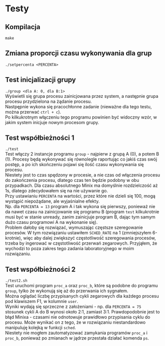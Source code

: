# Testy
## Kompilacja
`make`

## Zmiana proporcji czasu wykonywania dla grup
`./setpercenta <PERCENTA>`

## Test inicjalizacji grupy
`./group <dla A: 0, dla B:1>`  
Wyświetli się grupa procesu zainicjowana przez system, a następnie grupa procesu przydzielona na żądanie procesu.  
Nastpępnie wykona się pracochłonne zadanie (nieważne dla tego testu, można przerwać `ctrl + c`).  
Po kilkukrotnym włączeniu tego programu powinien być widoczny wzór, w jakim system inicjuje nowym procesom grupy.

## Test współbieżności 1
`./test`  
Test włączy 2 instancje programu `group` - najpierw z grupą A (0), a potem B (1). Procesy będą wykonywać się równolegle raportując co jakiś czas swój postęp, a po ich skończeniu pojawi się ilość czasu wykonywania się procesu.  
Niestety jest to czas spędzony w procesie, a nie czas od włączenia procesu do zakończenia procesu, dlatego czas ten będzie podobny w obu przypadkach. Dla czasu absolutnego Minix ma domyślnie rozdzielczość aż 1s, dlatego zdecydowałem się na nie używanie go.  
Przy ustawianiu `PERCENTA` na wartości, przez które nie dzieli się 100, mogą wystąpić niepożądane, ale wyjaśnialne efekty.  
Np. dla `PERCENTA = 13` program A i tak wykona się pierwszy, ponieważ nie da nawet czasu na zainicjowanie się programu B (program `test` kilkukrotnie musi być w stanie unready, zanim zainicjuje program B, dając tym samym dużo czasu programowi A na wykonanie się).  
Problem dałoby się rozwiązać, wymuszając częstsze szeregowanie procesów. W tym rozwiązaniu ustawiłem `SCHED_RATE` na 1 (zmniejszyłem 6-krotnie), więc aby dalej zwiększyć częstotliwość szeregowania procesów, trzeba by ingerować w częstotliwość przerwań zegarowych. Przyjąłem, że wychodzi to poza zakres tego zadania laboratoryjnego w moim rozwiązaniu.

## Test współbieżności 2
`./test2.sh`  
Test uruchomi program `proc_a` oraz `proc_b`, które są podobne do programu `group`, tylko że wykonują się aż do przerwania ich sygnałem.  
Można oglądać liczbę przypisanych cykli zegarowych dla każdego procesu pod klawiszem F1, w kolumnie `user`.  
Wyniki wydają się sprzeczne z założeniami - np. dla `PERCENTA = 75` stosunek cykli A do B wynosi około 2:1, zamiast 3:1. Prawdopodobnie jest to błąd Minixa - czasami nie odnotowuje prawidłowo przypisania cyklu do procesu. Może wynikać on z tego, że w rozwiązaniu niestandardowo manipuluję kolejką w funkcji `sched`.  
Niestety nie mogłem zautomatyzować zamykania programów `proc_a` i `proc_b`, ponieważ po zmianach w jądrze przestała działać komenda `ps`.
